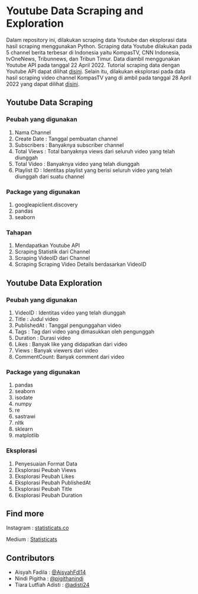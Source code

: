 # Youtube Data Scraping and Exploration
Dalam repository ini, dilakukan scraping data Youtube dan eksplorasi data hasil scraping menggunakan Python. Scraping data Youtube dilakukan pada 5 channel berita terbesar di Indonesia yaitu KompasTV, CNN Indonesia, tvOneNews, Tribunnews, dan Tribun Timur. Data diambil menggunakan Youtube API pada tanggal 22 April 2022. Tutorial scraping data dengan Youtube API dapat dilihat <a href="https://github.com/Statisticats/Youtube-Scraping/blob/main/Youtube%20Scraping%20-%20News%20Channel.ipynb">disini</a>. Selain itu, dilakukan eksplorasi pada data hasil scraping video channel KompasTV yang di ambil pada tanggal 28 April 2022 yang dapat dilihat <a href="https://github.com/Statisticats/Youtube-Scraping/blob/main/Youtube%20Video%20Data%20Exploration.ipynb">disini</a>.

## Youtube Data Scraping
### Peubah yang digunakan
<ol>
  <li>Nama Channel</li>
  <li>Create Date : Tanggal pembuatan channel</li>
  <li>Subscribers : Banyaknya subscriber channel</li>
  <li>Total Views : Total banyaknya views dari seluruh video yang telah diunggah</li>
  <li>Total Video : Banyaknya video yang telah diunggah</li>
  <li>Playlist ID : Identitas playlist yang berisi seluruh video yang telah diunggah dari suatu channel</li>
</ol>

### Package yang digunakan
<ol>
  <li>googleapiclient.discovery</li>
  <li>pandas</li>
  <li>seaborn</li>
</ol>

### Tahapan
<ol>
  <li>Mendapatkan Youtube API</li>
  <li>Scraping Statistik dari Channel</li>
  <li>Scraping VideoID dari Channel</li>
  <li>Scraping Scraping Video Details berdasarkan VideoID</li>
</ol>

## Youtube Data Exploration
### Peubah yang digunakan
<ol>
  <li>VideoID     : Identitas video yang telah diunggah </li>
  <li>Title       : Judul video</li>
  <li>PublishedAt : Tanggal pengunggahan video</li>
  <li>Tags        : Tag dari video yang dimasukkan oleh pengunggah</li>
  <li>Duration    : Durasi video</li>
  <li>Likes       : Banyak like yang didapatkan dari video</li>
  <li>Views       : Banyak viewers dari video</li>
  <li>CommentCount: Banyak comment dari video</li>
</ol>

### Package yang digunakan
<ol>
  <li>pandas</li>
  <li>seaborn</li>
  <li>isodate</li>
  <li>numpy</li>
  <li>re</li>
  <li>sastrawi</li>
  <li>nltk</li>
  <li>sklearn</li>
  <li>matplotlib</li>
</ol>

### Eksplorasi
<ol>
  <li>Penyesuaian Format Data</li>
  <li>Eksplorasi Peubah Views</li>
  <li>Eksplorasi Peubah Likes</li>
  <li>Eksplorasi Peubah PublishedAt</li>
  <li>Eksplorasi Peubah Title</li>
  <li>Eksplorasi Peubah Duration</li>
</ol>

## Find more
Instagram : <a href="https://www.instagram.com/statisticats.co">statisticats.co</a>

Medium    : <a href="https://medium.com/@statisticats">Statisticats</a>

## Contributors
<ul>
  <li>Aisyah Fadila          : <a href="https://github.com/Aisyahfdl14">@AisyahFdl14</a></li> 
  <li>Nindi Pigitha          : <a href="https://github.com/pigithanindi">@pigithanindi</a></li>
  <li>Tiara Lutfiah Adisti   : <a href="https://github.com/adisti24">@adisti24</a></li>
</ul>
